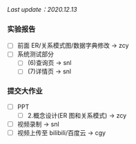 *Last update：2020.12.13*

### 实验报告
- [ ] 前面 ER/关系模式图/数据字典修改 -> zcy
- [ ] 系统测试部分
   - [ ] (6)查询页 -> snl
   - [ ] (7)详情页 -> snl

### 提交大作业
- [ ] PPT
   - [ ] 2.概念设计(ER 图和关系模式) -> zcy 
- [ ] 视频录制 -> snl
- [ ] 视频上传至 bilibili/百度云 -> cgy